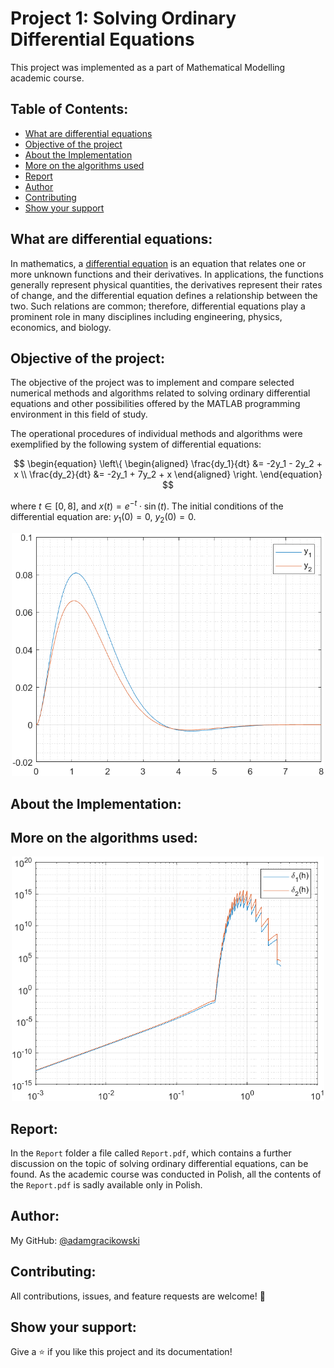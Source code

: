 # Project 1: Solving Ordinary Differential Equations

This project was implemented as a part of Mathematical Modelling academic course.

## Table of Contents:
- [What are differential equations](#what-are-differential-equations)
- [Objective of the project](#objective-of-the-project)
- [About the Implementation](#about-the-implementation)
- [More on the algorithms used](#more-on-the-algorithms-used)
- [Report](#report)
- [Author](#author)
- [Contributing](#contributing)
- [Show your support](#show-your-support)

## What are differential equations:

In mathematics, a [differential equation](https://en.wikipedia.org/wiki/Differential_equation) is an equation that relates one or more unknown functions and their derivatives. In applications, the functions generally represent physical quantities, the derivatives represent their rates of change, and the differential equation defines a relationship between the two. Such relations are common; therefore, differential equations play a prominent role in many disciplines including engineering, physics, economics, and biology.

## Objective of the project:

The objective of the project was to implement and compare selected numerical methods and algorithms related to solving ordinary differential equations and other possibilities offered by the MATLAB programming environment in this field of study.

The operational procedures of individual methods and algorithms were exemplified by the following system of differential equations:

$$
\begin{equation}
\left\{
\begin{aligned}
    \frac{dy_1}{dt} &= -2y_1 - 2y_2 + x \\
    \frac{dy_2}{dt} &= -2y_1 + 7y_2 + x
\end{aligned}
\right.
\end{equation}
$$

where $t \in [0, 8]$, and $x(t) = e^{-t} \cdot \sin(t)$. The initial conditions of the differential equation are: $y_1(0) = 0$, $y_2(0) = 0$.

<p align="center">
<img src="https://github.com/adamgracikowski/Mathematical-Modelling/blob/master/Project1/Images/dsolve.png" alt="dsolve" width="500"/>
</p>

## About the Implementation:

## More on the algorithms used:

<p align="center">
<img src="https://github.com/adamgracikowski/Mathematical-Modelling/blob/master/Project1/Images/are.png" alt="are" width="500"/>
</p>

## Report:

In the `Report` folder a file called `Report.pdf`, which contains a further discussion on the topic of solving ordinary differential equations, can be found. As the academic course was conducted in Polish, all the contents of the `Report.pdf` is sadly available only in Polish.

## Author:

My GitHub: [@adamgracikowski](https://github.com/adamgracikowski)

## Contributing:

All contributions, issues, and feature requests are welcome! 🤝

## Show your support:

Give a ⭐️ if you like this project and its documentation!
